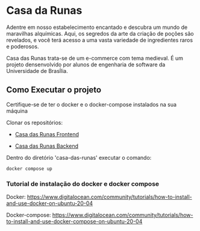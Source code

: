 # Casa da Runas

Adentre em nosso estabelecimento encantado e descubra um mundo de maravilhas alquímicas. Aqui, os segredos da arte da criação de poções são revelados, e você terá acesso a uma vasta variedade de ingredientes raros e poderosos.

Casa das Runas trata-se de um e-commerce com tema medieval. É um projeto densenvolvido por alunos de engenharia de software da Universidade de Brasĺlia.

## Como Executar o projeto

Certifique-se de ter o docker e o docker-compose instalados na sua máquina

Clonar os repositórios:

- [Casa das Runas Frontend](https://github.com/GabriellyAssuncao/casa-das-runas-frontend)

- [Casa das Runas Backend](https://github.com/GabriellyAssuncao/casa-das-runas)

Dentro do diretório 'casa-das-runas' executar o comando:

`docker compose up`

### Tutorial de instalação do docker e docker compose

Docker: https://www.digitalocean.com/community/tutorials/how-to-install-and-use-docker-on-ubuntu-20-04

Docker-compose: https://www.digitalocean.com/community/tutorials/how-to-install-and-use-docker-compose-on-ubuntu-20-04
